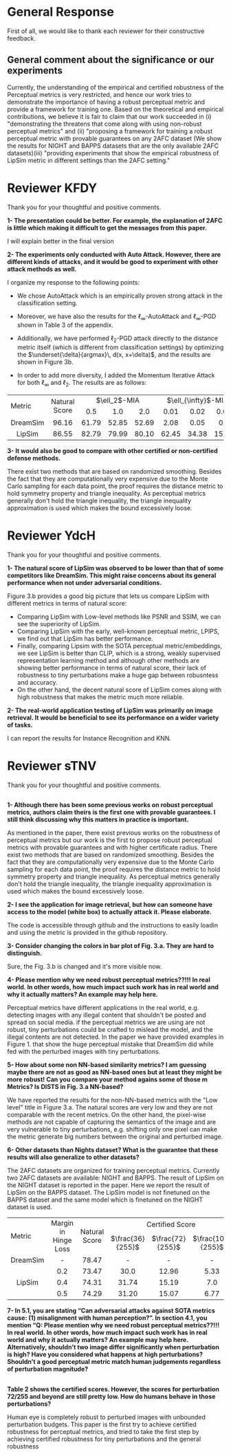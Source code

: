 # General Response

First of all, we would like to thank each reviewer for their 
constructive feedback.

## General comment about the significance or our experiments
Currently, the understanding of the empirical and certified 
robustness of the Perceptual metrics is very restricted, and
hence our work tries to demonstrate the importance of having a 
robust perceptual metric and provide a framework for training one. 
Based on the theoretical and empirical contributions,
we believe it is fair to claim that our work succeeded in 
(i) "demonstrating the threatens that come along with using non-robust
perceptual metrics" and (ii) "proposing a framework for training a 
robust perceptual metric with provable guarantees on any 2AFC
dataset (We show the results for NIGHT and BAPPS datasets that are 
the only available 2AFC datasets)(iii) "providing experiments that 
show the empirical robustness of LipSim metric in different settings 
than the 2AFC setting."

# Reviewer KFDY
Thank you for your thoughtful and positive comments.


**1- The presentation could be better. For example, the explanation of 2AFC is little which making it difficult to get the messages from this paper.** 

I will explain better in the final version 


**2- The experiments only conducted with Auto Attack. However, there are different kinds of attacks, and it would be good to experiment with other attack methods as well.**

I organize my response to the following points:

- We chose AutoAttack which is an empirically proven strong attack in the classification setting.
  
- Moreover, we have also the results for the $\ell_{\infty}$-AutoAttack  and $\ell_{\infty}$-PGD shown in Table 3 of the appendix.
- Additionally, we have performed $\ell_2$-PGD attack directly to the distance metric itself 
(which is different from classification settings) by optimizing the 
  $\underset{\delta}{argmax}\, d(x, x+\delta)$, and the results are shown in Figure 3b.
- In order to add more diversity, I added the Momentum Iterative
Attack for both $\ell_{\infty}$ and $\ell_{2}$. The results are as follows:
<table>
  <tr>
    <td rowspan="2" align="left">Metric</td>
    <td rowspan="2" align="center">Natural Score</td>
    <td colspan="3" align="center">$\ell_2$-MIA</td>
    <td colspan="3" align="center">$\ell_{\infty}$-MIA</td>
  </tr>
<tr>
<td align="center">0.5</td>
<td align="center">1.0</td>
<td align="center">2.0</td>
<td align="center">0.01</td>
<td align="center">0.02</td>
<td align="center">0.03</td>
</tr>
  <tr>
    <td>DreamSim</td>
    <td align="center">96.16</td>
<td align="center">61.79</td>
<td align="center">52.85</td>
<td align="center">52.69 </td>
<td align="center">2.08</td>
<td align="center">0.05</td>
<td align="center">0.0</td>
  </tr>
  <tr>
    <td align="center">LipSim</td>
    <td align="center">86.55</td>
<td align="center">82.79</td>
<td align="center">79.99</td>
<td align="center">80.10</td>
<td align="center">62.45</td>
<td align="center">34.38</td>
<td align="center">15.84</td>
  </tr>
</table>

**3- It would also be good to compare with other certified or non-certified defense methods.**

There exist two methods that are based on randomized smoothing. Besides the fact that 
they are computationally very expensive due to the Monte Carlo sampling 
for each data point, the proof requires the distance metric to hold symmetry property 
and triangle inequality. As perceptual metrics generally don't hold 
the triangle inequality, the triangle inequality approximation is 
used which makes the bound excessively loose.

# Reviewer YdcH
Thank you for your thoughtful and positive comments.

**1- The natural score of LipSim was observed to be lower than that of some competitors 
like DreamSim. This might raise concerns about its general performance when not 
under adversarial conditions.**

Figure 3.b provides a good big picture that lets us compare LipSim with different 
metrics in terms of natural score:

- Comparing LipSim with Low-level methods like PSNR and SSIM, 
we can see the superiority of LipSim.
- Comparing LipSim with the early, well-known perceptual metric, 
LPIPS, we find out that LipSim has better performance.
- Finally, comparing Lipsim with the SOTA perceptual metric/embeddings, 
we see LipSim is better than CLIP, which is a strong, weakly supervised 
representation learning method and although other methods are showing better 
performance in terms of natural score, their lack of robustness to 
tiny perturbations make a huge gap between robusntess and accuracy.
- On the other hand, the decent natural score of LipSim comes along with high 
robustness that makes the metric much more reliable.

  
**2- The real-world application testing of LipSim was primarily on image retrieval. 
It would be beneficial to see its performance on a wider variety of tasks.**

I can report the results for Instance Recognition and KNN.
# Reviewer sTNV

Thank you for your thoughtful and positive comments.
##

**1- Although there has been some previous works on robust perceptual 
metrics, authors claim theirs is the first one with provable 
guarantees. I still think discussing why this matters in practice 
is important.**

As mentioned in the paper, there exist previous works on the 
robustness of perceptual metrics but our work is the first to 
propose robust perceptual metrics with provable guarantees and 
with higher certificate radius. There exist two methods that are 
based on randomized smoothing. Besides the fact that they are 
computationally very expensive due to the Monte Carlo sampling 
for each data point, the proof requires the distance metric to 
hold symmetry property and triangle inequality. As perceptual 
metrics generally don't hold the triangle inequality, 
the triangle inequality approximation is used which makes 
the bound excessively loose.


**2- I see the application for image retrieval, but how can 
someone have access to the model (white box) to actually 
attack it. Please elaborate.**

The code is accessible through github and the instructions to easily 
loadin and using the metric is provided in the github repository.

**3- Consider changing the colors in bar plot of Fig. 3.a. They are hard to distinguish.**

Sure, the Fig. 3.b is changed and it's more visible now.

**4- Please mention why we need robust perceptual metrics??!!! In real world. In other words, how much impact such work has in real world and why it actually matters? An example may help here.**

Perceptual metrics have different applications in the real world, e.g. detecting 
images with any illegal content that shouldn't be posted and spread on social media.
if the perceptual metrics we are using are not robust, tiny perturbations 
could be crafted to mislead the model, and the illegal contents are not detected. 
In the paper we have provided examples in Figure 1. that show the huge perceptual 
mistake that DreamSim did while fed with the perturbed images with tiny perturbations.

**5- How about some non NN-based similarity metrics? I am guessing maybe there are not as good as NN-based ones but at least they might be more robust! Can you compare your method agains some of those m Metrics? Is DISTS in Fig. 3.a NN-based?**

We have reported the results for the non-NN-based metrics with the "Low level" title
in Figure 3.a.
The natural scores are very low and they are not comparable with the recent metrics. 
On the other hand, the pixel-wise methods are not capable of capturing the semantics 
of the image and are very vulnerable to tiny perturbations, e.g. shifting only one 
pixel can make the metric generate big numbers between the original and perturbed 
image.


**6- Other datasets than Nights dataset? What is the guarantee that these results will 
also generalize to other datasets?**

The 2AFC datasets are organized for training perceptual metrics. Currently two 2AFC
datasets are available: NIGHT and BAPPS. The result of LipSim on the NIGHT dataset
is reported in the paper. Here we report the result of LipSim on the BAPPS dataset. 
The LipSim model is not finetuned on the BAPPS dataset and the same model which is 
finetuned on the NIGHT dataset is used.
<table>
  <tr>
    <td rowspan="2" align="left">Metric</td>
    <td rowspan="2" align="center">Margin in Hinge Loss</td>
    <td rowspan="2" align="center">Natural Score</td>
    <td colspan="3" align="center">Certified Score</td>
  </tr>
  <tr>
    <td align="center">$\frac{36}{255}$</td>
    <td align="center">$\frac{72}{255}$</td>
    <td align="center">$\frac{108}{255}$</td>
  </tr>
  <tr>
    <td>DreamSim</td>
    <td align="center">-</td>
    <td align="center">78.47</td>
    <td align="center">-</td>
    <td align="center">-</td>
    <td align="center">-</td>

  </tr>
  <tr>
    <td align="center" rowspan="3">LipSim</td>
    <td align="center">0.2</td>
    <td align="center">73.47</td>
    <td align="center">30.0</td>
    <td align="center">12.96</td>
    <td align="center">5.33</td>
  </tr>
  <tr>
    <td align="center">0.4</td>
    <td align="center">74.31</td>
    <td align="center">31.74</td>
    <td align="center">15.19</td>
    <td align="center">7.0</td>
  </tr>
  <tr>
    <td align="center">0.5</td>
    <td align="center">74.29</td>
    <td align="center">31.20</td>
    <td align="center">15.07</td>
    <td align="center">6.77</td>
  </tr>
</table>

**7- In 5.1, you are stating “Can adversarial attacks against SOTA metrics cause: 
(1) misalignment with human perception?”. In section 4.1, you mention 
“Q: Please mention why we need robust perceptual metrics??!!! In real world. 
In other words, how much impact such work has in real world and why it actually 
matters? An example may help here. Alternatively, shouldn’t two image differ 
significantly when perturbation is high? Have you considered what happens at 
high perturbations? Shouldn’t a good perceptual metric match human judgements 
regardless of perturbation magnitude?**


##
**Table 2 shows the certified scores. However, the scores for 
perturbation 72/255 and beyond are still pretty low. 
How do humans behave in those perturbations?**

Human eye is completely robust to perturbed images with unbounded 
perturbation budgets. This paper is the first try to achieve 
certified robustness for perceptual metrics, and tried to take 
the first step by achieving certified robustness for 
tiny perturbations and the general robustness 
